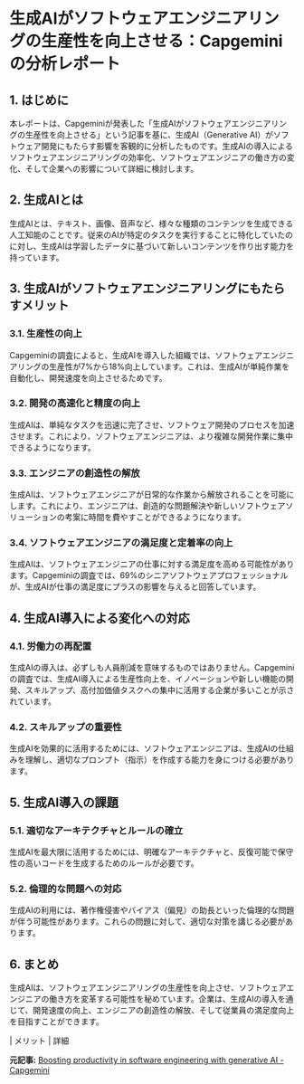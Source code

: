 # 生成AIがソフトウェアエンジニアリングの生産性を向上させる：Capgeminiの分析レポート

## 1. はじめに

本レポートは、Capgeminiが発表した「生成AIがソフトウェアエンジニアリングの生産性を向上させる」という記事を基に、生成AI（Generative AI）がソフトウェア開発にもたらす影響を客観的に分析したものです。生成AIの導入によるソフトウェアエンジニアリングの効率化、ソフトウェアエンジニアの働き方の変化、そして企業への影響について詳細に検討します。

## 2. 生成AIとは

生成AIとは、テキスト、画像、音声など、様々な種類のコンテンツを生成できる人工知能のことです。従来のAIが特定のタスクを実行することに特化していたのに対し、生成AIは学習したデータに基づいて新しいコンテンツを作り出す能力を持っています。

## 3. 生成AIがソフトウェアエンジニアリングにもたらすメリット

### 3.1. 生産性の向上

Capgeminiの調査によると、生成AIを導入した組織では、ソフトウェアエンジニアリングの生産性が7%から18%向上しています。これは、生成AIが単純作業を自動化し、開発速度を向上させるためです。

### 3.2. 開発の高速化と精度の向上

生成AIは、単純なタスクを迅速に完了させ、ソフトウェア開発のプロセスを加速させます。これにより、ソフトウェアエンジニアは、より複雑な開発作業に集中できるようになります。

### 3.3. エンジニアの創造性の解放

生成AIは、ソフトウェアエンジニアが日常的な作業から解放されることを可能にします。これにより、エンジニアは、創造的な問題解決や新しいソフトウェアソリューションの考案に時間を費やすことができるようになります。

### 3.4. ソフトウェアエンジニアの満足度と定着率の向上

生成AIは、ソフトウェアエンジニアの仕事に対する満足度を高める可能性があります。Capgeminiの調査では、69%のシニアソフトウェアプロフェッショナルが、生成AIが仕事の満足度にプラスの影響を与えると回答しています。

## 4. 生成AI導入による変化への対応

### 4.1. 労働力の再配置

生成AIの導入は、必ずしも人員削減を意味するものではありません。Capgeminiの調査では、生成AI導入による生産性向上を、イノベーションや新しい機能の開発、スキルアップ、高付加価値タスクへの集中に活用する企業が多いことが示されています。

### 4.2. スキルアップの重要性

生成AIを効果的に活用するためには、ソフトウェアエンジニアは、生成AIの仕組みを理解し、適切なプロンプト（指示）を作成する能力を身につける必要があります。

## 5. 生成AI導入の課題

### 5.1. 適切なアーキテクチャとルールの確立

生成AIを最大限に活用するためには、明確なアーキテクチャと、反復可能で保守性の高いコードを生成するためのルールが必要です。

### 5.2. 倫理的な問題への対応

生成AIの利用には、著作権侵害やバイアス（偏見）の助長といった倫理的な問題が伴う可能性があります。これらの問題に対して、適切な対策を講じる必要があります。

## 6. まとめ

生成AIは、ソフトウェアエンジニアリングの生産性を向上させ、ソフトウェアエンジニアの働き方を変革する可能性を秘めています。企業は、生成AIの導入を通じて、開発速度の向上、エンジニアの創造性の解放、そして従業員の満足度向上を目指すことができます。

| メリット | 詳細 

**元記事:** [Boosting productivity in software engineering with generative AI - Capgemini](https://www.capgemini.com/insights/expert-perspectives/boosting-productivity-in-software-engineering-with-generative-ai/)